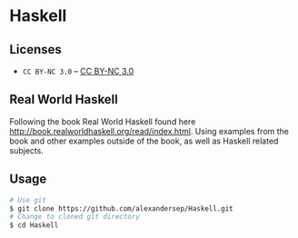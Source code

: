 # Haskell

## Licenses

* `CC BY-NC 3.0` – [CC BY-NC 3.0](https://github.com/alexandersep/LICENSE.txt)

## Real World Haskell

Following the book Real World Haskell found here http://book.realworldhaskell.org/read/index.html.
Using examples from the book and other examples outside of the book, as well as Haskell related subjects.

## Usage
```bash
# Use git
$ git clone https://github.com/alexandersep/Haskell.git
# Change to cloned git directory
$ cd Haskell
```
